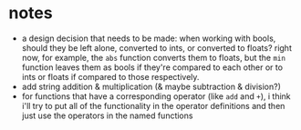 # notes

- a design decision that needs to be made: when working with bools, should they be left alone, converted to ints, or converted to floats? right now, for example, the `abs` function converts them to floats, but the `min` function leaves them as bools if they're compared to each other or to ints or floats if compared to those respectively.
- add string addition & multiplication (& maybe subtraction & division?)
- for functions that have a corresponding operator (like `add` and `+`), i think i'll try to put all of the functionality in the operator definitions and then just use the operators in the named functions
